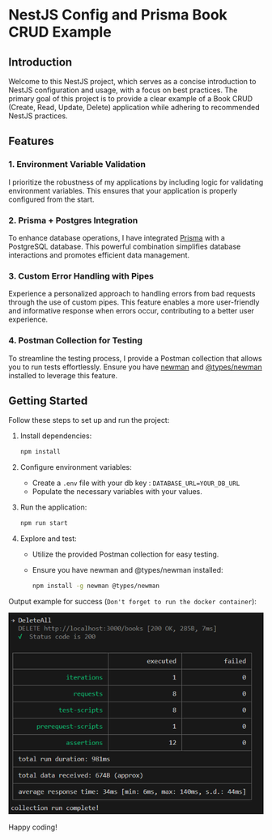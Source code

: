 # NestJS Config and Prisma Book CRUD Example

## Introduction

Welcome to this NestJS project, which serves as a concise introduction to NestJS configuration and usage, with a focus on best practices. The primary goal of this project is to provide a clear example of a Book CRUD (Create, Read, Update, Delete) application while adhering to recommended NestJS practices.

## Features

### 1. Environment Variable Validation

I prioritize the robustness of my applications by including logic for validating environment variables. This ensures that your application is properly configured from the start.

### 2. Prisma + Postgres Integration

To enhance database operations, I have integrated [Prisma](https://www.prisma.io/) with a PostgreSQL database. This powerful combination simplifies database interactions and promotes efficient data management.

### 3. Custom Error Handling with Pipes

Experience a personalized approach to handling errors from bad requests through the use of custom pipes. This feature enables a more user-friendly and informative response when errors occur, contributing to a better user experience.

### 4. Postman Collection for Testing

To streamline the testing process, I provide a Postman collection that allows you to run tests effortlessly. Ensure you have [newman](https://www.npmjs.com/package/newman) and [@types/newman](https://www.npmjs.com/package/@types/newman) installed to leverage this feature.

## Getting Started

Follow these steps to set up and run the project:

1. Install dependencies:

   ```bash
   npm install
   ```

2. Configure environment variables:

   - Create a `.env` file with your db key : `DATABASE_URL=YOUR_DB_URL`
   - Populate the necessary variables with your values.

3. Run the application:

   ```bash
   npm run start
   ```

4. Explore and test:

   - Utilize the provided Postman collection for easy testing.
   - Ensure you have newman and @types/newman installed:

     ```bash
     npm install -g newman @types/newman
     ```

Output example for success (`Don't forget to run the docker container`):

![Alt text](image.png)

Happy coding!
